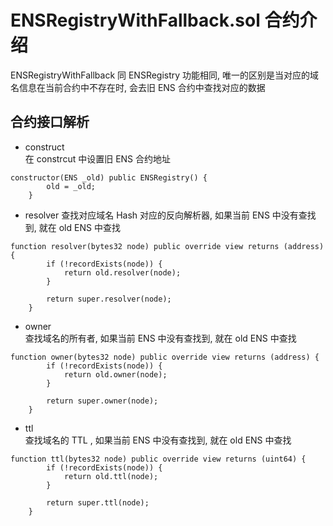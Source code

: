 # ENSRegistryWithFallback.sol 合约介绍   
ENSRegistryWithFallback 同 ENSRegistry 功能相同, 唯一的区别是当对应的域名信息在当前合约中不存在时, 会去旧 ENS 合约中查找对应的数据

## 合约接口解析  
- construct   
在 constrcut 中设置旧 ENS 合约地址 
```solidity
constructor(ENS _old) public ENSRegistry() {
        old = _old;
    }
```

- resolver 
查找对应域名 Hash 对应的反向解析器, 如果当前 ENS 中没有查找到, 就在 old ENS 中查找 
```solidity
function resolver(bytes32 node) public override view returns (address) {
        if (!recordExists(node)) {
            return old.resolver(node);
        }

        return super.resolver(node);
    }
```

- owner   
查找域名的所有者,  如果当前 ENS 中没有查找到, 就在 old ENS 中查找
```solidity
function owner(bytes32 node) public override view returns (address) {
        if (!recordExists(node)) {
            return old.owner(node);
        }

        return super.owner(node);
    }
```

- ttl  
查找域名的 TTL , 如果当前 ENS 中没有查找到, 就在 old ENS 中查找
```solidity
function ttl(bytes32 node) public override view returns (uint64) {
        if (!recordExists(node)) {
            return old.ttl(node);
        }

        return super.ttl(node);
    }
```